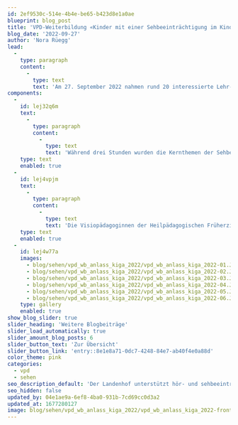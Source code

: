 ```yaml
---
id: 2ef9530c-514e-4b4e-be65-b423d8e1a0ae
blueprint: blog_post
title: 'VPD-Weiterbildung «Kinder mit einer Sehbeeinträchtigung im Kindergarten»'
blog_date: '2022-09-27'
author: 'Nora Rüegg'
lead:
  -
    type: paragraph
    content:
      -
        type: text
        text: 'Am 27. September 2022 nahmen rund 20 interessierte Lehr- und Assistenzpersonen der Kindergartenstufe aus dem Kanton Aargau am 2. Sensibilisierungs-Weiterbildungsanlass des Visiopädagogischen Dienstes Landenhof zum Thema «Kinder mit einer Sehbeeinträchtigung im Kindergarten» teil.'
components:
  -
    id: lej32q6m
    text:
      -
        type: paragraph
        content:
          -
            type: text
            text: 'Während drei Stunden wurden die Kernthemen der Sehbehindertenpädagogik der Kindergartenstufe theoretisch vermittelt, praktische Erfahrungen unter Einbezug einer Simulationsbrille gesammelt und die gewonnen Erfahrungen reflektiert. Die Abschlussfeedbacks der Teilnehmenden waren durchwegs positiv. Wir freuen uns schon jetzt auf den nächsten Anlass!'
    type: text
    enabled: true
  -
    id: lej4vpjm
    text:
      -
        type: paragraph
        content:
          -
            type: text
            text: 'Die Visiopädagoginnen der Heilpädagogischen Früherziehung (HFE) des VPD begleiten Kinder mit einer Sehbeeinträchtigung von Geburt bis zum Schuleintritt, also auch Kinder im Kindergartenalter. Im Alter von 4-6 Jahren wird der Kindergarten zu einem zentralen Lebensbereich eines Kindes. Die Kinder verbringen nun einen Teil ihres Tages in einem didaktischen Setting. Die Sehbeeinträchtigung bringt zusätzliche Anforderungen an die Lernumgebung mit sich, um die Teilhabe dieser Kinder zu ermöglichen. Der VPD begleitet die Übertrittsprozesse in den Kindergarten und steht Eltern und Kindergartenlehrpersonen rund um die Thematik Sehbehinderung beratend zur Seite.'
    type: text
    enabled: true
  -
    id: lej4w77a
    images:
      - blog/sehen/vpd_wb_anlass_kiga_2022/vpd_wb_anlass_kiga_2022-01.JPG
      - blog/sehen/vpd_wb_anlass_kiga_2022/vpd_wb_anlass_kiga_2022-02.JPG
      - blog/sehen/vpd_wb_anlass_kiga_2022/vpd_wb_anlass_kiga_2022-03.JPG
      - blog/sehen/vpd_wb_anlass_kiga_2022/vpd_wb_anlass_kiga_2022-04.JPG
      - blog/sehen/vpd_wb_anlass_kiga_2022/vpd_wb_anlass_kiga_2022-05.JPG
      - blog/sehen/vpd_wb_anlass_kiga_2022/vpd_wb_anlass_kiga_2022-06.JPG
    type: gallery
    enabled: true
show_blog_slider: true
slider_heading: 'Weitere Blogbeiträge'
slider_load_automatically: true
slider_amount_blog_posts: 6
slider_button_text: 'Zur Übersicht'
slider_button_link: 'entry::8e1e8a71-0dc7-4248-84e7-ab40f4e0a88d'
color_theme: pink
categories:
  - vpd
  - sehen
seo_description_default: 'Der Landenhof unterstützt hör- und sehbeeinträchtigte Kinder & Jugendliche in ihrem selbstbestimmten Leben durch Förderung ihrer Fähigkeiten & Entwicklung'
seo_hidden: false
updated_by: 04e1ae9a-6ef8-4ba0-931b-7cd69cc0d3a2
updated_at: 1677280127
image: blog/sehen/vpd_wb_anlass_kiga_2022/vpd_wb_anlass_kiga_2022-front.JPG
---
```

